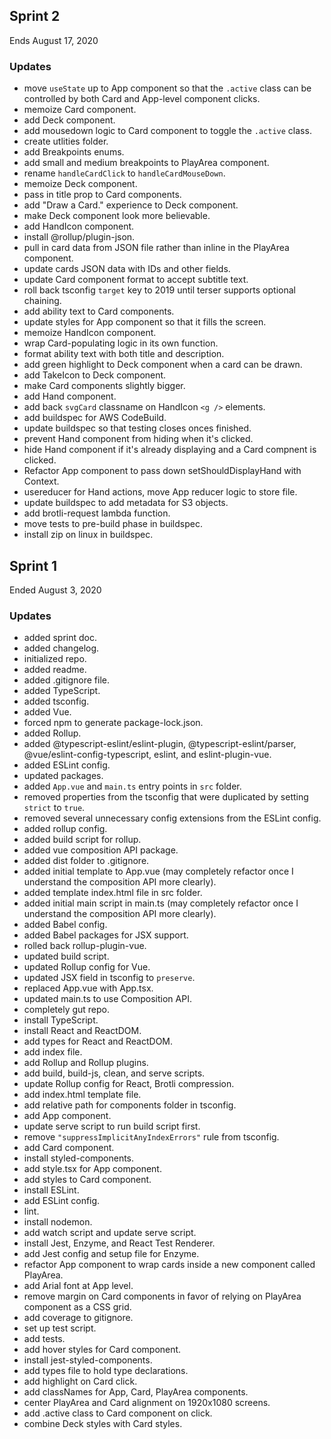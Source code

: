 ## Sprint 2
Ends August 17, 2020

### Updates

- move `useState` up to App component so that the `.active` class can be controlled by both Card and App-level component clicks.
- memoize Card component.
- add Deck component.
- add mousedown logic to Card component to toggle the `.active` class.
- create utlities folder.
- add Breakpoints enums.
- add small and medium breakpoints to PlayArea component.
- rename `handleCardClick` to `handleCardMouseDown`.
- memoize Deck component.
- pass in title prop to Card components.
- add "Draw a Card." experience to Deck component.
- make Deck component look more believable.
- add HandIcon component.
- install @rollup/plugin-json.
- pull in card data from JSON file rather than inline in the PlayArea component.
- update cards JSON data with IDs and other fields.
- update Card component format to accept subtitle text.
- roll back tsconfig `target` key to 2019 until terser supports optional chaining.
- add ability text to Card components.
- update styles for App component so that it fills the screen.
- memoize HandIcon component.
- wrap Card-populating logic in its own function.
- format ability text with both title and description.
- add green highlight to Deck component when a card can be drawn.
- add TakeIcon to Deck component.
- make Card components slightly bigger.
- add Hand component.
- add back `svgCard` classname on HandIcon `<g />` elements.
- add buildspec for AWS CodeBuild.
- update buildspec so that testing closes onces finished.
- prevent Hand component from hiding when it's clicked.
- hide Hand component if it's already displaying and a Card compnent is clicked.
- Refactor App component to pass down setShouldDisplayHand with Context.
- usereducer for Hand actions, move App reducer logic to store file.
- update buildspec to add metadata for S3 objects.
- add brotli-request lambda function.
- move tests to pre-build phase in buildspec.
- install zip on linux in buildspec.

## Sprint 1
Ended August 3, 2020

### Updates

- added sprint doc.
- added changelog.
- initialized repo.
- added readme.
- added .gitignore file.
- added TypeScript.
- added tsconfig.
- added Vue.
- forced npm to generate package-lock.json.
- added Rollup.
- added @typescript-eslint/eslint-plugin, @typescript-eslint/parser, @vue/eslint-config-typescript, eslint, and eslint-plugin-vue.
- added ESLint config.
- updated packages.
- added `App.vue` and `main.ts` entry points in `src` folder.
- removed properties from the tsconfig that were duplicated by setting `strict` to `true`.
- removed several unnecessary config extensions from the ESLint config.
- added rollup config.
- added build script for rollup.
- added vue composition API package.
- added dist folder to .gitignore.
- added initial template to App.vue (may completely refactor once I understand the composition API more clearly).
- added template index.html file in src folder.
- added initial main script in main.ts (may completely refactor once I understand the composition API more clearly).
- added Babel config.
- added Babel packages for JSX support.
- rolled back rollup-plugin-vue.
- updated build script.
- updated Rollup config for Vue.
- updated JSX field in tsconfig to `preserve`.
- replaced App.vue with App.tsx.
- updated main.ts to use Composition API.
- completely gut repo.
- install TypeScript.
- install React and ReactDOM.
- add types for React and ReactDOM.
- add index file.
- add Rollup and Rollup plugins.
- add build, build-js, clean, and serve scripts.
- update Rollup config for React, Brotli compression.
- add index.html template file.
- add relative path for components folder in tsconfig.
- add App component.
- update serve script to run build script first.
- remove `"suppressImplicitAnyIndexErrors"` rule from tsconfig.
- add Card component.
- install styled-components.
- add style.tsx for App component.
- add styles to Card component.
- install ESLint.
- add ESLint config.
- lint.
- install nodemon.
- add watch script and update serve script.
- install Jest, Enzyme, and React Test Renderer.
- add Jest config and setup file for Enzyme.
- refactor App component to wrap cards inside a new component called PlayArea.
- add Arial font at App level.
- remove margin on Card components in favor of relying on PlayArea component as a CSS grid.
- add coverage to gitignore.
- set up test script.
- add tests.
- add hover styles for Card component.
- install jest-styled-components.
- add types file to hold type declarations.
- add highlight on Card click.
- add classNames for App, Card, PlayArea components.
- center PlayArea and Card alignment on 1920x1080 screens.
- add .active class to Card component on click.
- combine Deck styles with Card styles.